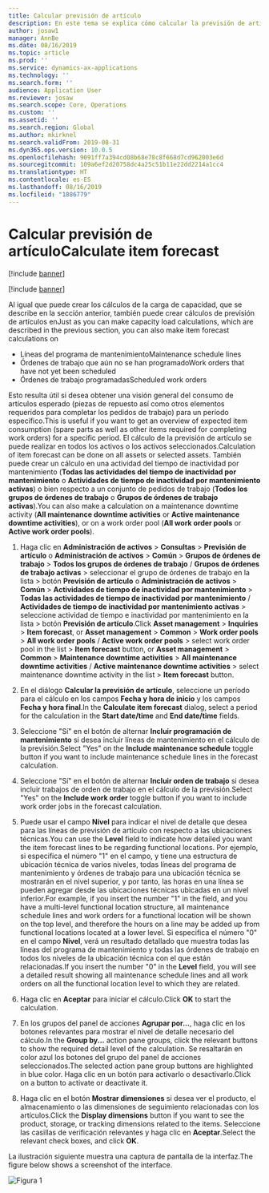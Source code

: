 ```yaml
---
title: Calcular previsión de artículo
description: En este tema se explica cómo calcular la previsión de artículo Administración de activos.
author: josaw1
manager: AnnBe
ms.date: 08/16/2019
ms.topic: article
ms.prod: ''
ms.service: dynamics-ax-applications
ms.technology: ''
ms.search.form: ''
audience: Application User
ms.reviewer: josaw
ms.search.scope: Core, Operations
ms.custom: ''
ms.assetid: ''
ms.search.region: Global
ms.author: mkirknel
ms.search.validFrom: 2019-08-31
ms.dyn365.ops.version: 10.0.5
ms.openlocfilehash: 9091ff7a394cd08b68e78c8f668d7cd962003e6d
ms.sourcegitcommit: 109a6ef2d20758dc4a25c51b11e22dd2214a1cc4
ms.translationtype: HT
ms.contentlocale: es-ES
ms.lasthandoff: 08/16/2019
ms.locfileid: "1886779"
---
```

# <a name="calculate-item-forecast"></a><span data-ttu-id="b1506-103">Calcular previsión de artículo</span><span class="sxs-lookup"><span data-stu-id="b1506-103">Calculate item forecast</span></span>

[!include [banner](../../includes/banner.md)]

[!include [banner](../../includes/preview-banner.md)]

<span data-ttu-id="b1506-104">Al igual que puede crear los cálculos de la carga de capacidad, que se describe en la sección anterior, también puede crear cálculos de previsión de artículos en</span><span class="sxs-lookup"><span data-stu-id="b1506-104">Just as you can make capacity load calculations, which are described in the previous section, you can also make item forecast calculations on</span></span>

- <span data-ttu-id="b1506-105">Líneas del programa de mantenimiento</span><span class="sxs-lookup"><span data-stu-id="b1506-105">Maintenance schedule lines</span></span>  
- <span data-ttu-id="b1506-106">Órdenes de trabajo que aún no se han programado</span><span class="sxs-lookup"><span data-stu-id="b1506-106">Work orders that have not yet been scheduled</span></span>  
- <span data-ttu-id="b1506-107">Órdenes de trabajo programadas</span><span class="sxs-lookup"><span data-stu-id="b1506-107">Scheduled work orders</span></span>

<span data-ttu-id="b1506-108">Esto resulta útil si desea obtener una visión general del consumo de artículos esperado (piezas de repuesto así como otros elementos requeridos para completar los pedidos de trabajo) para un período específico.</span><span class="sxs-lookup"><span data-stu-id="b1506-108">This is useful if you want to get an overview of expected item consumption (spare parts as well as other items required for completing work orders) for a specific period.</span></span> <span data-ttu-id="b1506-109">El cálculo de la previsión de artículo se puede realizar en todos los activos o los activos seleccionados.</span><span class="sxs-lookup"><span data-stu-id="b1506-109">Calculation of item forecast can be done on all assets or selected assets.</span></span> <span data-ttu-id="b1506-110">También puede crear un cálculo en una actividad del tiempo de inactividad por mantenimiento (**Todas las actividades del tiempo de inactividad por mantenimiento** o **Actividades de tiempo de inactividad por mantenimiento activas**) o bien respecto a un conjunto de pedidos de trabajo (**Todos los grupos de órdenes de trabajo** o **Grupos de órdenes de trabajo activas**).</span><span class="sxs-lookup"><span data-stu-id="b1506-110">You can also make a calculation on a maintenance downtime activity (**All maintenance downtime activities** or **Active maintenance downtime activities**), or on a work order pool (**All work order pools** or **Active work order pools**).</span></span>

1. <span data-ttu-id="b1506-111">Haga clic en **Administración de activos** > **Consultas** > **Previsión de artículo** o **Administración de activos** > **Común** > **Grupos de órdenes de trabajo** > **Todos los grupos de órdenes de trabajo** / **Grupos de órdenes de trabajo activas** > seleccionar el grupo de órdenes de trabajo en la lista > botón **Previsión de artículo** o **Administración de activos** > **Común**  > **Actividades de tiempo de inactividad por mantenimiento** > **Todas las actividades de tiempo de inactividad por mantenimiento** / **Actividades de tiempo de inactividad por mantenimiento activas** > seleccione actividad de tiempo e inactividad por mantenimiento en la lista > botón **Previsión de artículo**.</span><span class="sxs-lookup"><span data-stu-id="b1506-111">Click **Asset management** > **Inquiries** > **Item forecast**, or **Asset management** > **Common** > **Work order pools** > **All work order pools** / **Active work order pools** > select work order pool in the list > **Item forecast** button, or **Asset management** > **Common** > **Maintenance downtime activities** > **All maintenance downtime activities** / **Active maintenance downtime activities** > select maintenance downtime activity in the list > **Item forecast** button.</span></span>

2. <span data-ttu-id="b1506-112">En el diálogo **Calcular la previsión de artículo**, seleccione un período para el cálculo en los campos **Fecha y hora de inicio** y los campos **Fecha y hora final**.</span><span class="sxs-lookup"><span data-stu-id="b1506-112">In the **Calculate item forecast** dialog, select a period for the calculation in the **Start date/time** and **End date/time** fields.</span></span>

3. <span data-ttu-id="b1506-113">Seleccione "Sí" en el botón de alternar **Incluir programación de mantenimiento** si desea incluir líneas de mantenimiento en el cálculo de la previsión.</span><span class="sxs-lookup"><span data-stu-id="b1506-113">Select "Yes" on the **Include maintenance schedule** toggle button if you want to include maintenance schedule lines in the forecast calculation.</span></span>

4. <span data-ttu-id="b1506-114">Seleccione "Sí" en el botón de alternar **Incluir orden de trabajo** si desea incluir trabajos de orden de trabajo en el cálculo de la previsión.</span><span class="sxs-lookup"><span data-stu-id="b1506-114">Select "Yes" on the **Include work order** toggle button if you want to include work order jobs in the forecast calculation.</span></span>

5. <span data-ttu-id="b1506-115">Puede usar el campo **Nivel** para indicar el nivel de detalle que desea para las líneas de previsión de artículo con respecto a las ubicaciones técnicas.</span><span class="sxs-lookup"><span data-stu-id="b1506-115">You can use the **Level** field to indicate how detailed you want the item forecast lines to be regarding functional locations.</span></span> <span data-ttu-id="b1506-116">Por ejemplo, si especifica el número "1" en el campo, y tiene una estructura de ubicación técnica de varios niveles, todas líneas del programa de mantenimiento y órdenes de trabajo para una ubicación técnica se mostrarán en el nivel superior, y por tanto, las horas en una línea se pueden agregar desde las ubicaciones técnicas ubicadas en un nivel inferior.</span><span class="sxs-lookup"><span data-stu-id="b1506-116">For example, if you insert the number "1" in the field, and you have a multi-level functional location structure, all maintenance schedule lines and work orders for a functional location will be shown on the top level, and therefore the hours on a line may be added up from functional locations located at a lower level.</span></span> <span data-ttu-id="b1506-117">Si especifica el número "0" en el campo **Nivel**, verá un resultado detallado que muestra todas las líneas del programa de mantenimiento y todas las órdenes de trabajo en todos los niveles de la ubicación técnica con el que están relacionadas.</span><span class="sxs-lookup"><span data-stu-id="b1506-117">If you insert the number "0" in the **Level** field, you will see a detailed result showing all maintenance schedule lines and all work orders on all the functional location level to which they are related.</span></span>

6. <span data-ttu-id="b1506-118">Haga clic en **Aceptar** para iniciar el cálculo.</span><span class="sxs-lookup"><span data-stu-id="b1506-118">Click **OK** to start the calculation.</span></span>

7. <span data-ttu-id="b1506-119">En los grupos del panel de acciones **Agrupar por...**, haga clic en los botones relevantes para mostrar el nivel de detalle necesario del cálculo.</span><span class="sxs-lookup"><span data-stu-id="b1506-119">In the **Group by...** action pane groups, click the relevant buttons to show the required detail level of the calculation.</span></span> <span data-ttu-id="b1506-120">Se resaltarán en color azul los botones del grupo del panel de acciones seleccionados.</span><span class="sxs-lookup"><span data-stu-id="b1506-120">The selected action pane group buttons are highlighted in blue color.</span></span> <span data-ttu-id="b1506-121">Haga clic en un botón para activarlo o desactivarlo.</span><span class="sxs-lookup"><span data-stu-id="b1506-121">Click on a button to activate or deactivate it.</span></span>

8. <span data-ttu-id="b1506-122">Haga clic en el botón **Mostrar dimensiones** si desea ver el producto, el almacenamiento o las dimensiones de seguimiento relacionadas con los artículos.</span><span class="sxs-lookup"><span data-stu-id="b1506-122">Click the **Display dimensions** button if you want to see the product, storage, or tracking dimensions related to the items.</span></span> <span data-ttu-id="b1506-123">Seleccione las casillas de verificación relevantes y haga clic en **Aceptar**.</span><span class="sxs-lookup"><span data-stu-id="b1506-123">Select the relevant check boxes, and click **OK**.</span></span>

<span data-ttu-id="b1506-124">La ilustración siguiente muestra una captura de pantalla de la interfaz.</span><span class="sxs-lookup"><span data-stu-id="b1506-124">The figure below shows a screenshot of the interface.</span></span>

![Figura 1](media/02-capacity-planning.png)
